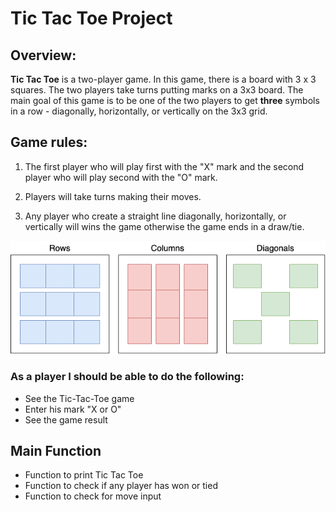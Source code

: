 # Tic Tac Toe Project
## Overview:
**Tic Tac Toe** is a two-player game. In this game, there is a board with 3 x 3 squares. 
The two players take turns putting marks on a 3x3 board. 
The main goal of this game is to be one of the two players to get **three** symbols in a row - diagonally, horizontally, or vertically on the 3x3 grid. 


## Game rules: 
1. The first player who will play first with the "X" mark and the second player who will play second with the "O" mark. 

2. Players will take turns making their moves.

3. Any player who create a straight line diagonally, horizontally, or vertically will wins the game otherwise the game ends in a draw/tie.

<img alt="tic tac toe image" src="tic-tac-toe-winning.png">


### As a player I should be able to do the following:
- See the Tic-Tac-Toe game
- Enter his mark "X or O"
- See the game result

## Main Function
- Function to print Tic Tac Toe 
- Function to check if any player has won  or tied
- Function to check for move input



